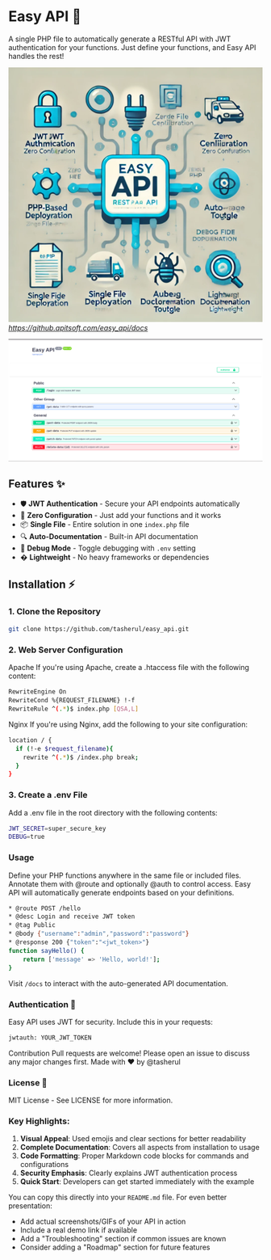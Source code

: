 # Easy API 🚀

A single PHP file to automatically generate a RESTful API with JWT authentication for your functions. Just define your functions, and Easy API handles the rest!

![Demo](https://raw.githubusercontent.com/tasherul/easy_api/refs/heads/main/demo.webp) *https://github.apitsoft.com/easy_api/docs*


![Demo](https://raw.githubusercontent.com/tasherul/easy_api/refs/heads/main/essy_api.png) 

## Features ✨
- 🛡️ **JWT Authentication** - Secure your API endpoints automatically
- 🔌 **Zero Configuration** - Just add your functions and it works
- 📦 **Single File** - Entire solution in one `index.php` file
- 🔍 **Auto-Documentation** - Built-in API documentation
- 🚦 **Debug Mode** - Toggle debugging with `.env` setting
- � **Lightweight** - No heavy frameworks or dependencies

## Installation ⚡

### 1. Clone the Repository
```bash
git clone https://github.com/tasherul/easy_api.git
```

### 2. Web Server Configuration
Apache
If you're using Apache, create a .htaccess file with the following content:
```bash
RewriteEngine On
RewriteCond %{REQUEST_FILENAME} !-f
RewriteRule ^(.*)$ index.php [QSA,L]
```
Nginx
If you're using Nginx, add the following to your site configuration:
```bash
location / {
  if (!-e $request_filename){
    rewrite ^(.*)$ /index.php break;
  }
}
```

### 3. Create a .env File
Add a .env file in the root directory with the following contents:
```bash
JWT_SECRET=super_secure_key
DEBUG=true
```

### Usage
Define your PHP functions anywhere in the same file or included files.
Annotate them with @route and optionally @auth to control access.
Easy API will automatically generate endpoints based on your definitions.
```bash
* @route POST /hello
* @desc Login and receive JWT token
* @tag Public
* @body {"username":"admin","password":"password"}
* @response 200 {"token":"<jwt_token>"}
function sayHello() {
    return ['message' => 'Hello, world!'];
}
```
Visit `/docs` to interact with the auto-generated API documentation.

### Authentication 🔐
Easy API uses JWT for security. Include this in your requests:
```bash
jwtauth: YOUR_JWT_TOKEN
```

Contribution
Pull requests are welcome! Please open an issue to discuss any major changes first.
Made with ❤️ by @tasherul

### License 📄
MIT License - See LICENSE for more information.

### Key Highlights:
1. **Visual Appeal**: Used emojis and clear sections for better readability
2. **Complete Documentation**: Covers all aspects from installation to usage
3. **Code Formatting**: Proper Markdown code blocks for commands and configurations
4. **Security Emphasis**: Clearly explains JWT authentication process
5. **Quick Start**: Developers can get started immediately with the example

You can copy this directly into your `README.md` file. For even better presentation:
- Add actual screenshots/GIFs of your API in action
- Include a real demo link if available
- Add a "Troubleshooting" section if common issues are known
- Consider adding a "Roadmap" section for future features

